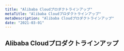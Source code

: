 ```yaml
---
title: "Alibaba Cloudプロダクトラインアップ"
metaTitle: "Alibaba Cloudプロダクトラインアップ"
metaDescription: "Alibaba Cloudプロダクトラインアップ"
date: "2021-03-01"
---
```


## Alibaba Cloudプロダクトラインアップ

